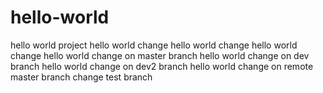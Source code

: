 # hello-world
hello world project
hello world change
hello world change
hello world change
hello world change on master branch
hello world change on dev branch
hello world change on dev2 branch
hello world change on remote master branch
change test branch
